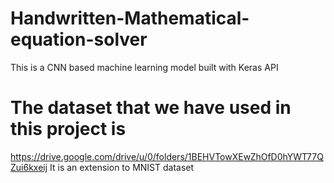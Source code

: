 # Handwritten-Mathematical-equation-solver
This is a CNN based machine learning model built with Keras API
# The dataset that we have used in this project is  
https://drive.google.com/drive/u/0/folders/1BEHVTowXEwZhOfD0hYWT77QZui6kxeij
It is an extension to MNIST dataset
